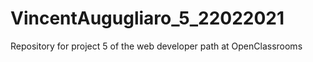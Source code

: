 # VincentAugugliaro_5_22022021
Repository for project 5 of the web developer path at OpenClassrooms
